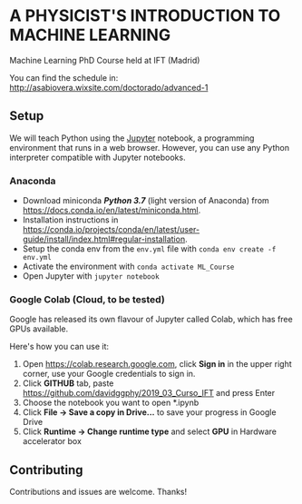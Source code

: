 # A PHYSICIST'S INTRODUCTION TO MACHINE LEARNING
Machine Learning PhD Course held at IFT (Madrid)

You can find the schedule in: http://asabiovera.wixsite.com/doctorado/advanced-1

## Setup
We will teach Python using the [Jupyter](https://jupyter.org/) notebook, a programming environment that runs in a web browser. 
However, you can use any Python interpreter compatible with Jupyter notebooks.

### Anaconda
- Download miniconda ***Python 3.7*** (light version of Anaconda) from https://docs.conda.io/en/latest/miniconda.html.
- Installation instructions in https://conda.io/projects/conda/en/latest/user-guide/install/index.html#regular-installation.
- Setup the conda env from the `env.yml` file with
    `conda env create -f env.yml`
- Activate the environment with
    `conda activate ML_Course`
- Open Jupyter with
    `jupyter notebook`


### Google Colab (Cloud, to be tested)
Google has released its own flavour of Jupyter called Colab, which has free GPUs available.

Here's how you can use it:
1. Open https://colab.research.google.com, click **Sign in** in the upper right corner, use your Google credentials to sign in.
2. Click **GITHUB** tab, paste https://github.com/davidggphy/2019_03_Curso_IFT and press Enter
3. Choose the notebook you want to open *.ipynb
4. Click **File -> Save a copy in Drive...** to save your progress in Google Drive
5. Click **Runtime -> Change runtime type** and select **GPU** in Hardware accelerator box


## Contributing
Contributions and issues are welcome. Thanks!
